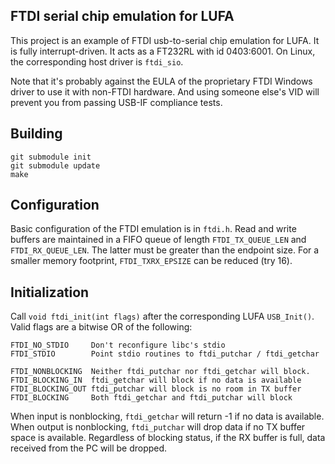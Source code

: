 FTDI serial chip emulation for LUFA
-----------------------------------

This project is an example of FTDI usb-to-serial chip emulation for
LUFA.  It is fully interrupt-driven.  It acts as a FT232RL with id
0403:6001.  On Linux, the corresponding host driver is `ftdi_sio`.

Note that it's probably against the EULA of the proprietary FTDI
Windows driver to use it with non-FTDI hardware.  And using someone
else's VID will prevent you from passing USB-IF compliance tests.

Building
--------

    git submodule init
    git submodule update
    make

Configuration
-------------

Basic configuration of the FTDI emulation is in `ftdi.h`.  Read and
write buffers are maintained in a FIFO queue of length
`FTDI_TX_QUEUE_LEN` and `FTDI_RX_QUEUE_LEN`.  The latter must be
greater than the endpoint size.  For a smaller memory footprint,
`FTDI_TXRX_EPSIZE` can be reduced (try 16).

Initialization
--------------

Call `void ftdi_init(int flags)` after the corresponding LUFA
`USB_Init()`.  Valid flags are a bitwise OR of the following:

    FTDI_NO_STDIO     Don't reconfigure libc's stdio
    FTDI_STDIO        Point stdio routines to ftdi_putchar / ftdi_getchar

    FTDI_NONBLOCKING  Neither ftdi_putchar nor ftdi_getchar will block.
    FTDI_BLOCKING_IN  ftdi_getchar will block if no data is available
    FTDI_BLOCKING_OUT ftdi_putchar will block is no room in TX buffer
    FTDI_BLOCKING     Both ftdi_getchar and ftdi_putchar will block

When input is nonblocking, `ftdi_getchar` will return -1 if no data is
available.  When output is nonblocking, `ftdi_putchar` will drop data
if no TX buffer space is available.  Regardless of blocking status,
if the RX buffer is full, data received from the PC will be dropped.

